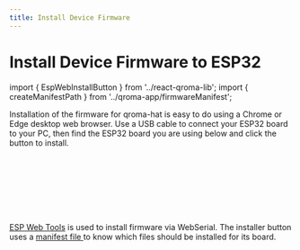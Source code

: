 ```yaml
---
title: Install Device Firmware
---
```


# Install Device Firmware to ESP32

import { EspWebInstallButton } from '../react-qroma-lib';
import { createManifestPath } from '../qroma-app/firmwareManifest';


Installation of the firmware for qroma-hat is easy to do using a Chrome or Edge desktop
web browser. Use a USB cable to connect your ESP32 board to your PC, then find the ESP32 board 
you are using below and click the button to install.

<div title='ESP32 Dev Board'>
  <EspWebInstallButton
    label='Install on ESP32 Dev Board'
    instructionsText="Plug your ESP32 Dev board into your computer's USB port and click the button below to install firmware."
    manifestPath={createManifestPath('qroma/versions/0.1.0/firmware/esp32dev/qroma-hat-manifest-esp32.json')}
    />
</div>

<br/>
<br/>

<div title='TinyPICO Board'>
  <EspWebInstallButton
    label='Install on TinyPICO Board'
    instructionsText="Plug your TinyPICO board into your computer's USB port and click the button below to install firmware."
    manifestPath={createManifestPath('qroma/versions/0.1.0/firmware/tinypico/qroma-hat-manifest-um_tinypico.json')}
    />
</div>

<br/>
<br/>

<div title='ESP32 Dev Board'>
  <EspWebInstallButton
    label='Install on Adafruit QT Py Board'
    instructionsText="Plug your Adafruit QT Py board into your computer's USB port and click the button below to install firmware."
    manifestPath={createManifestPath('qroma/versions/0.1.0/firmware/adafruit_qtpy_esp32c3/qroma-hat-manifest-adafruit_qtpy_esp32c3.json')}
    />
</div>

<br/>
<br/>
<br/>
<a href='https://esphome.github.io/esp-web-tools/'>ESP Web Tools</a> is used to install firmware via WebSerial. The installer button uses a <a href={createManifestPath('qroma/versions/0.1.0/firmware/esp32dev/qroma-hat-manifest-esp32.json')} target=''>manifest file </a> to know which files should be installed for its board.
